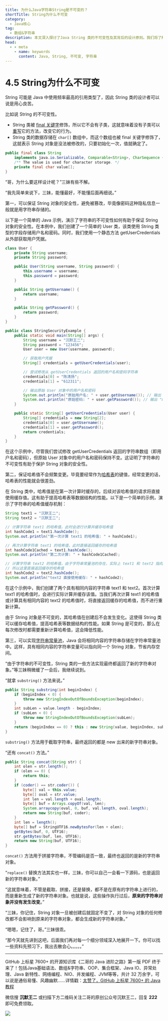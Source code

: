 ```yaml
---
title: 为什么Java字符串String是不可变的？
shortTitle: String为什么不可变
category:
  - Java核心
tag:
  - 数组&字符串
description: 本文深入探讨了Java String 类的不可变性及其背后的设计原则。我们将了解不可变字符串如何提高代码的安全性、性能和可维护性，以及为什么Java选择了这种设计。探索String类的内部实现，理解为何Java字符串是不可变的。
head:
  - - meta
    - name: keywords
      content: Java, String, 不可变, 字符串
---
```


# 4.5 String为什么不可变

String 可能是 Java 中使用频率最高的引用类型了，因此 String 类的设计者可以说是用心良苦。

比如说 String 的不可变性。

- String 类被 [final 关键字](https://tobebetterjavaer.com/oo/final.html)修饰，所以它不会有子类，这就意味着没有子类可以[重写](https://tobebetterjavaer.com/basic-extra-meal/override-overload.html)它的方法，改变它的行为。
- String 类的数据存储在 `char[]` 数组中，而这个数组也被 final 关键字修饰了，这就表示 String 对象是没法被修改的，只要初始化一次，值就确定了。

```java
public final class String
    implements java.io.Serializable, Comparable<String>, CharSequence {
    /** The value is used for character storage. */
    private final char value[];
}
```

“哥，为什么要这样设计呢？”三妹有些不解。

“我先简单来说下，三妹，能懂最好，不能懂后面再细说。”

第一，可以保证 String 对象的安全性，避免被篡改，毕竟像密码这种隐私信息一般就是用字符串存储的。

以下是一个简单的 Java 示例，演示了字符串的不可变性如何有助于保证 String 对象的安全性。在本例中，我们创建了一个简单的 User 类，该类使用 String 类型的字段存储用户名和密码。同时，我们使用一个静态方法 getUserCredentials 从外部获取用户凭据。

```java
class User {
    private String username;
    private String password;

    public User(String username, String password) {
        this.username = username;
        this.password = password;
    }

    public String getUsername() {
        return username;
    }

    public String getPassword() {
        return password;
    }
}

public class StringSecurityExample {
    public static void main(String[] args) {
        String username = "沉默王二";
        String password = "123456";
        User user = new User(username, password);

        // 获取用户凭据
        String[] credentials = getUserCredentials(user);

        // 尝试修改从 getUserCredentials 返回的用户名和密码字符串
        credentials[0] = "陈清扬";
        credentials[1] = "612311";

        // 输出原始 User 对象中的用户名和密码
        System.out.println("原始用户名: " + user.getUsername()); // 输出 "JohnDoe"
        System.out.println("原始密码: " + user.getPassword()); // 输出 "mySecurePassword"
    }

    public static String[] getUserCredentials(User user) {
        String[] credentials = new String[2];
        credentials[0] = user.getUsername();
        credentials[1] = user.getPassword();
        return credentials;
    }
}
```

在这个示例中，尽管我们尝试修改 getUserCredentials 返回的字符串数组（即用户名和密码），但原始 User 对象中的用户名和密码保持不变。这证明了字符串的不可变性有助于保护 String 对象的安全性。

第二，保证哈希值不会频繁变更。毕竟要经常作为[哈希表](https://tobebetterjavaer.com/collection/hashmap.html)的键值，经常变更的话，哈希表的性能就会很差劲。

在 String 类中，哈希值是在第一次计算时缓存的，后续对该哈希值的请求将直接使用缓存值。这有助于提高哈希表等数据结构的性能。以下是一个简单的示例，演示了字符串的哈希值缓存机制：

```java
String text1 = "沉默王二";
String text2 = "沉默王二";

// 计算字符串 text1 的哈希值，此时会进行计算并缓存哈希值
int hashCode1 = text1.hashCode();
System.out.println("第一次计算 text1 的哈希值: " + hashCode1);

// 再次计算字符串 text1 的哈希值，此时直接返回缓存的哈希值
int hashCode1Cached = text1.hashCode();
System.out.println("第二次计算: " + hashCode1Cached);

// 计算字符串 text2 的哈希值，由于字符串常量池的存在，实际上 text1 和 text2 指向同一个字符串对象
// 所以这里直接返回缓存的哈希值
int hashCode2 = text2.hashCode();
System.out.println("text2 直接使用缓存: " + hashCode2);
```

在这个示例中，我们创建了两个具有相同内容的字符串 text1 和 text2。首次计算 text1 的哈希值时，会进行实际计算并缓存该值。当我们再次计算 text1 的哈希值或计算具有相同内容的 text2 的哈希值时，将直接返回缓存的哈希值，而不进行重新计算。

由于 String 对象是不可变的，其哈希值在创建后不会发生变化。这使得 String 类可以缓存哈希值，提高哈希表等数据结构的性能。如果 String 是可变的，那么在每次修改时都需要重新计算哈希值，这会降低性能。

第三，可以实现[字符串常量池](https://tobebetterjavaer.com/string/constant-pool.html)，Java 会将相同内容的字符串存储在字符串常量池中。这样，具有相同内容的字符串变量可以指向同一个 String 对象，节省内存空间。

“由于字符串的不可变性，String 类的一些方法实现最终都返回了新的字符串对象。”等三妹稍微缓了一会后，我继续说到。

“就拿 `substring()` 方法来说。”

```java
public String substring(int beginIndex) {
    if (beginIndex < 0) {
        throw new StringIndexOutOfBoundsException(beginIndex);
    }
    int subLen = value.length - beginIndex;
    if (subLen < 0) {
        throw new StringIndexOutOfBoundsException(subLen);
    }
    return (beginIndex == 0) ? this : new String(value, beginIndex, subLen);
}
```

`substring()` 方法用于截取字符串，最终返回的都是 new 出来的新字符串对象。

“还有 `concat()` 方法。”

```java
public String concat(String str) {
    int olen = str.length();
    if (olen == 0) {
        return this;
    }
    if (coder() == str.coder()) {
        byte[] val = this.value;
        byte[] oval = str.value;
        int len = val.length + oval.length;
        byte[] buf = Arrays.copyOf(val, len);
        System.arraycopy(oval, 0, buf, val.length, oval.length);
        return new String(buf, coder);
    }
    int len = length();
    byte[] buf = StringUTF16.newBytesFor(len + olen);
    getBytes(buf, 0, UTF16);
    str.getBytes(buf, len, UTF16);
    return new String(buf, UTF16);
}
```

`concat()` 方法用于拼接字符串，不管编码是否一致，最终也返回的是新的字符串对象。

“`replace()` 替换方法其实也一样，三妹，你可以自己一会看一下源码，也是返回新的字符串对象。”

“这就意味着，不管是截取、拼接，还是替换，都不是在原有的字符串上进行的，而是重新生成了新的字符串对象。也就是说，这些操作执行过后，**原来的字符串对象并没有发生改变**。”

“三妹，你记住，String 对象一旦被创建后就固定不变了，对 String 对象的任何修改都不会影响到原来的字符串对象，都会生成新的字符串对象。”

“嗯嗯，记住了，哥。”三妹很乖。

“那今天就先讲到这吧，后面我们再对每一个细分领域深入地展开一下。你可以找一些资料先预习下，我出去散会心。。。。。”

---

GitHub 上标星 7600+ 的开源知识库《二哥的 Java 进阶之路》第一版 PDF 终于来了！包括Java基础语法、数组&字符串、OOP、集合框架、Java IO、异常处理、Java 新特性、网络编程、NIO、并发编程、JVM等等，共计 32 万余字，可以说是通俗易懂、风趣幽默……详情戳：[太赞了，GitHub 上标星 7600+ 的 Java 教程](https://tobebetterjavaer.com/overview/)


微信搜 **沉默王二** 或扫描下方二维码关注二哥的原创公众号沉默王二，回复 **222** 即可免费领取。

![](https://cdn.tobebetterjavaer.com/tobebetterjavaer/images/gongzhonghao.png)